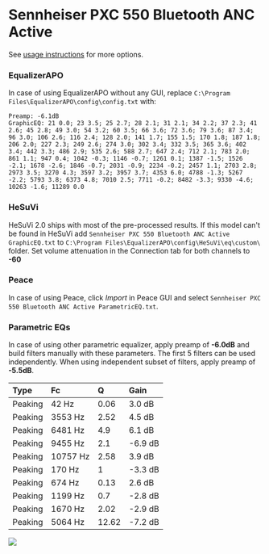 # Sennheiser PXC 550 Bluetooth ANC Active
See [usage instructions](https://github.com/jaakkopasanen/AutoEq#usage) for more options.

### EqualizerAPO
In case of using EqualizerAPO without any GUI, replace `C:\Program Files\EqualizerAPO\config\config.txt`
with:
```
Preamp: -6.1dB
GraphicEQ: 21 0.0; 23 3.5; 25 2.7; 28 2.1; 31 2.1; 34 2.2; 37 2.3; 41 2.6; 45 2.8; 49 3.0; 54 3.2; 60 3.5; 66 3.6; 72 3.6; 79 3.6; 87 3.4; 96 3.0; 106 2.6; 116 2.4; 128 2.0; 141 1.7; 155 1.5; 170 1.8; 187 1.8; 206 2.0; 227 2.3; 249 2.6; 274 3.0; 302 3.4; 332 3.5; 365 3.6; 402 3.4; 442 3.3; 486 2.9; 535 2.6; 588 2.7; 647 2.4; 712 2.1; 783 2.0; 861 1.1; 947 0.4; 1042 -0.3; 1146 -0.7; 1261 0.1; 1387 -1.5; 1526 -2.1; 1678 -2.6; 1846 -0.7; 2031 -0.9; 2234 -0.2; 2457 1.1; 2703 2.8; 2973 3.5; 3270 4.3; 3597 3.2; 3957 3.7; 4353 6.0; 4788 -1.3; 5267 -2.2; 5793 3.8; 6373 4.8; 7010 2.5; 7711 -0.2; 8482 -3.3; 9330 -4.6; 10263 -1.6; 11289 0.0
```

### HeSuVi
HeSuVi 2.0 ships with most of the pre-processed results. If this model can't be found in HeSuVi add
`Sennheiser PXC 550 Bluetooth ANC Active GraphicEQ.txt` to `C:\Program Files\EqualizerAPO\config\HeSuVi\eq\custom\` folder.
Set volume attenuation in the Connection tab for both channels to **-60**

### Peace
In case of using Peace, click *Import* in Peace GUI and select `Sennheiser PXC 550 Bluetooth ANC Active ParametricEQ.txt`.

### Parametric EQs
In case of using other parametric equalizer, apply preamp of **-6.0dB** and build filters manually
with these parameters. The first 5 filters can be used independently.
When using independent subset of filters, apply preamp of **-5.5dB**.

| Type    | Fc       |     Q | Gain    |
|:--------|:---------|:------|:--------|
| Peaking | 42 Hz    |  0.06 | 3.0 dB  |
| Peaking | 3553 Hz  |  2.52 | 4.5 dB  |
| Peaking | 6481 Hz  |  4.9  | 6.1 dB  |
| Peaking | 9455 Hz  |  2.1  | -6.9 dB |
| Peaking | 10757 Hz |  2.58 | 3.9 dB  |
| Peaking | 170 Hz   |  1    | -3.3 dB |
| Peaking | 674 Hz   |  0.13 | 2.6 dB  |
| Peaking | 1199 Hz  |  0.7  | -2.8 dB |
| Peaking | 1670 Hz  |  2.02 | -2.9 dB |
| Peaking | 5064 Hz  | 12.62 | -7.2 dB |

![](https://raw.githubusercontent.com/jaakkopasanen/AutoEq/master/results/innerfidelity/sbaf-serious/Sennheiser%20PXC%20550%20Bluetooth%20ANC%20Active/Sennheiser%20PXC%20550%20Bluetooth%20ANC%20Active.png)